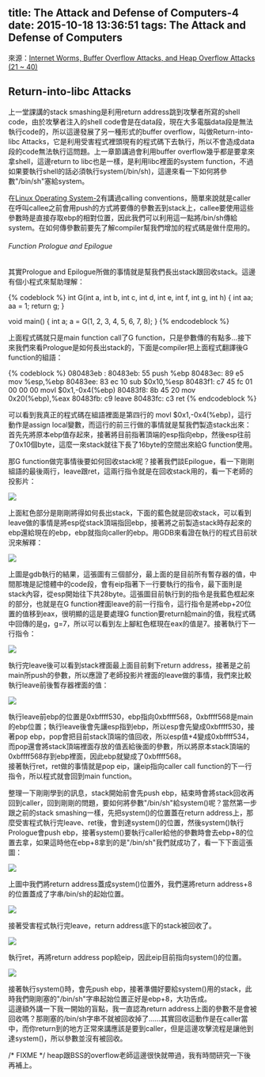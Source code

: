title: The Attack and Defense of Computers-4
date: 2015-10-18 13:36:51
tags: The Attack and Defense of Computers
---
來源：[Internet Worms, Buffer Overflow Attacks, and Heap Overflow Attacks (21 ~ 40)](http://www.csie.ncu.edu.tw/~hsufh/COURSES/FALL2015/2_BOA.ppt)

<h2> Return-into-libc Attacks </h2>

上一堂課講的stack smashing是利用return address跳到攻擊者所寫的shell code，由於攻擊者注入的shell code會是在data段，現在大多電腦data段是無法執行code的，所以這邊發展了另一種形式的buffer overflow，叫做Return-into-libc Attacks，它是利用受害程式裡頭現有的程式碼下去執行，所以不會造成data段的code無法執行這問題。上一章節講過會利用buffer overflow幾乎都是要拿來拿shell，這邊return to libc也是一樣，是利用libc裡面的system function，不過如果要執行shell的話必須執行system(/bin/sh)，這邊來看一下如何將參數"/bin/sh"塞給system。

在[Linux Operating System-2](http://eastl.github.io/2015/10/15/Linux-Operating-System-2/)有講過calling conventions，簡單來說就是caller在呼叫callee之前會用push的方式將要傳的參數丟到stack上，callee要使用這些參數時是直接存取ebp的相對位置，因此我們可以利用這一點將/bin/sh傳給system。在如何傳參數前要先了解compiler幫我們增加的程式碼是做什麼用的。

<h6> Function Prologue and Epilogue </h6>
其實Prologue and Epilogue所做的事情就是幫我們長出stack跟回收stack。這邊有個小程式來幫助理解：

{% codeblock %}
int G(int a, int b, int c, int d, int e, int f, int g, int h)
{
    int aa;
    aa = 1;
    return g;
}

void main()
{
    int a;
    a = G(1, 2, 3, 4, 5, 6, 7, 8);
}
{% endcodeblock %}

上面程式碼就只是main function call了G function，只是參數傳的有點多...接下來我們來看Prologue是如何長出stack的，下面是compiler把上面程式翻譯後G function的組語：

{% codeblock %}
080483eb <G>:
 80483eb:       55                      push   %ebp
 80483ec:       89 e5                   mov    %esp,%ebp
 80483ee:       83 ec 10                sub    $0x10,%esp
 80483f1:       c7 45 fc 01 00 00 00    movl   $0x1,-0x4(%ebp)
 80483f8:       8b 45 20                mov    0x20(%ebp),%eax
 80483fb:       c9                      leave
 80483fc:       c3                      ret
{% endcodeblock %}

可以看到我真正的程式碼在組語裡面是第四行的 movl   $0x1,-0x4(%ebp)，這行動作是assign local變數，而這行的前三行做的事情就是幫我們製造stack出來：首先先將原本ebp值存起來，接著將目前指著頂端的esp指向ebp，然後esp往前了0x10個byte，這麼一來stack就往下長了16byte的空間出來給G function使用。

那G function做完事情後要如何回收stack呢？接著我們談Epilogue，看一下剛剛組語的最後兩行，leave跟ret，這兩行指令就是在回收stack用的，看一下老師的投影片：

![](/images/proepi.jpg)

上面紅色部分是剛剛將得如何長出stack，下面的藍色就是回收stack，可以看到leave做的事情是將esp從stack頂端指回ebp，接著將之前製造stack時存起來的ebp還給現在的ebp，ebp就指向caller的ebp。用GDB來看證在執行的程式目前狀況來解釋：

![](/images/gdb_epi.jpg)

上圖是gdb執行的結果，這張圖有三個部分，最上面的是目前所有暫存器的值，中間那塊是記憶體中的code段，會有eip指著下一行要執行的指令，最下面則是stack內容，從esp開始往下共28byte。這張圖目前執行到的指令是我藍色框起來的部分，也就是在G function裡面leave的前一行指令，這行指令是將ebp+20位置的值移到eax，很明顯的這是要處理G function要return給main的值，我程式碼中回傳的是g，g=7，所以可以看到左上腳紅色框現在eax的值是7。接著執行下一行指令：

![](/images/gdb_epi2.jpg)

執行完leave後可以看到stack裡面最上面目前剩下return address，接著是之前main所push的參數，所以應證了老師投影片裡面的leave做的事情，我們來比較執行leave前後暫存器裡面的值：

![](/images/gdb_epi3.jpg)

執行leave前ebp的位置是0xbffff530，ebp指向0xbffff568，0xbffff568是main的ebp位置；執行leave後會先讓esp指到ebp，所以esp會先變成0xbffff530，接著pop ebp，pop會把目前stack頂端的值回收，所以esp值+4變成0xbffff534，而pop還會將stack頂端裡面存放的值丟給後面的參數，所以將原本stack頂端的0xbffff568存到ebp裡面，因此ebp就變成了0xbffff568。  
接著執行ret，ret做的事情就是pop eip，讓eip指向caller call function的下一行指令，所以程式就會回到main function。

整理一下剛剛學到的訊息，stack開始前會先push ebp，結束時會將stack回收再回到caller，回到剛剛的問題，要如何將參數"/bin/sh"給system()呢？當然第一步跟之前的stack smashing一樣，先把system()的位置蓋在return address上，那麼受害程式執行完leave、ret後，會到達system()的位置，然後system()執行Prologue會push ebp，接著system()要執行caller給他的參數時會去ebp+8的位置去拿，如果這時他在ebp+8拿到的是"/bin/sh"我們就成功了，看一下下面這張圖：

![](/images/ret2lib_stack.jpg)

上圖中我們將return address蓋成system()位置外，我們還將return address+8的位置蓋成了字串/bin/sh的起始位置。

![](/images/ret2lib_stack2.jpg)

接著受害程式執行完leave，return address底下的stack被回收了。

![](/images/ret2lib_stack3.jpg)

執行ret，再將return address pop給eip，因此eip目前指向system()的位置。

![](/images/ret2lib_stack4.jpg)

接著執行system()時，會先push ebp，接著準備好要給system()用的stack，此時我們剛剛塞的"/bin/sh"字串起始位置正好是ebp+8，大功告成。   
這邊額外講一下我一開始的盲點，我一直認為return address上面的參數不是會被回收嗎？那剛塞的/bin/sh字串不就被回收掉了......其實回收這動作是在caller當中，而你return到的地方正常來講應該是要到caller，但是這邊攻擊流程是讓他到達system()，所以參數並沒有被回收。

/* FIXME */
heap跟BSS的overflow老師這邊很快就帶過，我有時間研究一下後再補上。
